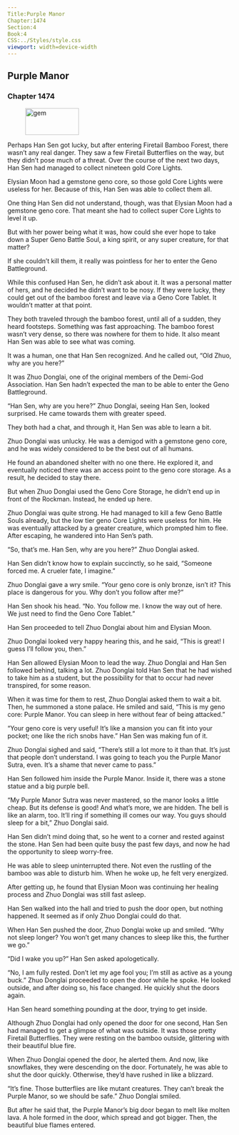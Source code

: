 ```yaml
---
Title:Purple Manor 
Chapter:1474 
Section:4 
Book:4 
CSS:../Styles/style.css 
viewport: width=device-width
---
```

  
## Purple Manor
### Chapter 1474
  
<figure>
	<img src="../Images/gem.gif" alt="gem" id="gem" width="120" height="60" />
</figure>
  

  
Perhaps Han Sen got lucky, but after entering Firetail Bamboo Forest, there wasn’t any real danger. They saw a few Firetail Butterflies on the way, but they didn’t pose much of a threat. Over the course of the next two days, Han Sen had managed to collect nineteen gold Core Lights.

Elysian Moon had a gemstone geno core, so those gold Core Lights were useless for her. Because of this, Han Sen was able to collect them all.

One thing Han Sen did not understand, though, was that Elysian Moon had a gemstone geno core. That meant she had to collect super Core Lights to level it up.

But with her power being what it was, how could she ever hope to take down a Super Geno Battle Soul, a king spirit, or any super creature, for that matter?

If she couldn’t kill them, it really was pointless for her to enter the Geno Battleground.

While this confused Han Sen, he didn’t ask about it. It was a personal matter of hers, and he decided he didn’t want to be nosy. If they were lucky, they could get out of the bamboo forest and leave via a Geno Core Tablet. It wouldn’t matter at that point.

They both traveled through the bamboo forest, until all of a sudden, they heard footsteps. Something was fast approaching. The bamboo forest wasn’t very dense, so there was nowhere for them to hide. It also meant Han Sen was able to see what was coming.

It was a human, one that Han Sen recognized. And he called out, “Old Zhuo, why are you here?”

It was Zhuo Donglai, one of the original members of the Demi-God Association. Han Sen hadn’t expected the man to be able to enter the Geno Battleground.

“Han Sen, why are you here?” Zhuo Donglai, seeing Han Sen, looked surprised. He came towards them with greater speed.

They both had a chat, and through it, Han Sen was able to learn a bit.

Zhuo Donglai was unlucky. He was a demigod with a gemstone geno core, and he was widely considered to be the best out of all humans.

He found an abandoned shelter with no one there. He explored it, and eventually noticed there was an access point to the geno core storage. As a result, he decided to stay there.

But when Zhuo Donglai used the Geno Core Storage, he didn’t end up in front of the Rockman. Instead, he ended up here.

Zhuo Donglai was quite strong. He had managed to kill a few Geno Battle Souls already, but the low tier geno Core Lights were useless for him. He was eventually attacked by a greater creature, which prompted him to flee. After escaping, he wandered into Han Sen’s path.

“So, that’s me. Han Sen, why are you here?” Zhuo Donglai asked.

Han Sen didn’t know how to explain succinctly, so he said, “Someone forced me. A crueler fate, I imagine.”

Zhuo Donglai gave a wry smile. “Your geno core is only bronze, isn’t it? This place is dangerous for you. Why don’t you follow after me?”

Han Sen shook his head. “No. You follow me. I know the way out of here. We just need to find the Geno Core Tablet.”

Han Sen proceeded to tell Zhuo Donglai about him and Elysian Moon.

Zhuo Donglai looked very happy hearing this, and he said, “This is great! I guess I’ll follow you, then.”

Han Sen allowed Elysian Moon to lead the way. Zhuo Donglai and Han Sen followed behind, talking a lot. Zhuo Donglai told Han Sen that he had wished to take him as a student, but the possibility for that to occur had never transpired, for some reason.

When it was time for them to rest, Zhuo Donglai asked them to wait a bit. Then, he summoned a stone palace. He smiled and said, “This is my geno core: Purple Manor. You can sleep in here without fear of being attacked.”

“Your geno core is very useful! It’s like a mansion you can fit into your pocket; one like the rich snobs have.” Han Sen was making fun of it.

Zhuo Donglai sighed and said, “There’s still a lot more to it than that. It’s just that people don’t understand. I was going to teach you the Purple Manor Sutra, even. It’s a shame that never came to pass.”

Han Sen followed him inside the Purple Manor. Inside it, there was a stone statue and a big purple bell.

“My Purple Manor Sutra was never mastered, so the manor looks a little cheap. But its defense is good! And what’s more, we are hidden. The bell is like an alarm, too. It’ll ring if something ill comes our way. You guys should sleep for a bit,” Zhuo Donglai said.

Han Sen didn’t mind doing that, so he went to a corner and rested against the stone. Han Sen had been quite busy the past few days, and now he had the opportunity to sleep worry-free.

He was able to sleep uninterrupted there. Not even the rustling of the bamboo was able to disturb him. When he woke up, he felt very energized.

After getting up, he found that Elysian Moon was continuing her healing process and Zhuo Donglai was still fast asleep.

Han Sen walked into the hall and tried to push the door open, but nothing happened. It seemed as if only Zhuo Donglai could do that.

When Han Sen pushed the door, Zhuo Donglai woke up and smiled. “Why not sleep longer? You won’t get many chances to sleep like this, the further we go.”

“Did I wake you up?” Han Sen asked apologetically.

“No, I am fully rested. Don’t let my age fool you; I’m still as active as a young buck.” Zhuo Donglai proceeded to open the door while he spoke. He looked outside, and after doing so, his face changed. He quickly shut the doors again.

Han Sen heard something pounding at the door, trying to get inside.

Although Zhuo Donglai had only opened the door for one second, Han Sen had managed to get a glimpse of what was outside. It was those pretty Firetail Butterflies. They were resting on the bamboo outside, glittering with their beautiful blue fire.

When Zhuo Donglai opened the door, he alerted them. And now, like snowflakes, they were descending on the door. Fortunately, he was able to shut the door quickly. Otherwise, they’d have rushed in like a blizzard.

“It’s fine. Those butterflies are like mutant creatures. They can’t break the Purple Manor, so we should be safe.” Zhuo Donglai smiled.

But after he said that, the Purple Manor’s big door began to melt like molten lava. A hole formed in the door, which spread and got bigger. Then, the beautiful blue flames entered.
